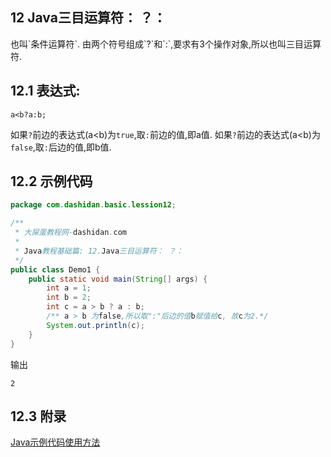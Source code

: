12 Java三目运算符： ？：
---

<div class="jumbotron">
	<p>也叫`条件运算符`. 由两个符号组成`?`和`:`,要求有3个操作对象,所以也叫三目运算符.
	</p>  
</div>

12.1 表达式:
---

	a<b?a:b;

如果`?`前边的表达式(a<b)为`true`,取`:`前边的值,即a值.
如果`?`前边的表达式(a<b)为`false`,取`:`后边的值,即b值.

12.2 示例代码
---

```java
package com.dashidan.basic.lession12;

/**
 * 大屎蛋教程网-dashidan.com
 *
 * Java教程基础篇: 12.Java三目运算符： ？：
 */
public class Demo1 {
    public static void main(String[] args) {
        int a = 1;
        int b = 2;
        int c = a > b ? a : b;
        /** a > b 为false,所以取":"后边的值b赋值给c, 故c为2.*/
        System.out.println(c);
    }
}

```
输出

	2
	
12.3 附录
---

[Java示例代码使用方法](http://localhost/article/java/addenda/Java示例代码使用方法.html)